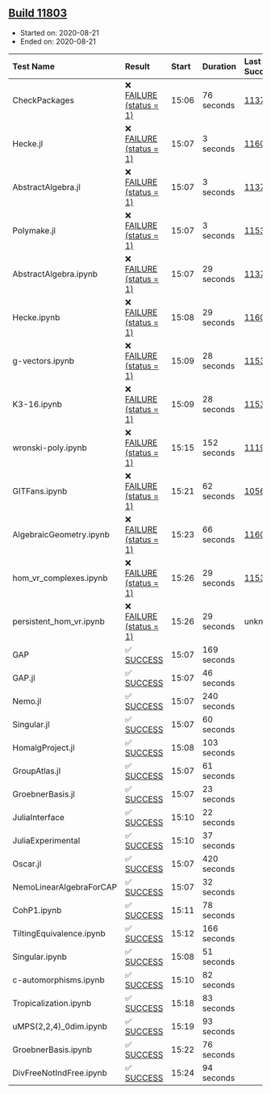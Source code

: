 ## [Build 11803](https://oscarci.mathematik.uni-kl.de/job/oscar/11803/)

* Started on: 2020-08-21
* Ended on: 2020-08-21

| Test Name    | Result | Start | Duration | Last Success | First Failure |
|:-------------|:-------|:------|:---------|:-------------|:--------------|
| CheckPackages | ❌ [FAILURE (status = 1)](https://oscarci.mathematik.uni-kl.de/job/oscar/11803/artifact/logs/build-11803/CheckPackages.log) | 15:06 | 76 seconds | [11376](https://oscarci.mathematik.uni-kl.de/job/oscar/11376/) | [11377](https://oscarci.mathematik.uni-kl.de/job/oscar/11377/) |
| Hecke.jl | ❌ [FAILURE (status = 1)](https://oscarci.mathematik.uni-kl.de/job/oscar/11803/artifact/logs/build-11803/Hecke.jl.log) | 15:07 | 3 seconds | [11602](https://oscarci.mathematik.uni-kl.de/job/oscar/11602/) | [11603](https://oscarci.mathematik.uni-kl.de/job/oscar/11603/) |
| AbstractAlgebra.jl | ❌ [FAILURE (status = 1)](https://oscarci.mathematik.uni-kl.de/job/oscar/11803/artifact/logs/build-11803/AbstractAlgebra.jl.log) | 15:07 | 3 seconds | [11376](https://oscarci.mathematik.uni-kl.de/job/oscar/11376/) | [11377](https://oscarci.mathematik.uni-kl.de/job/oscar/11377/) |
| Polymake.jl | ❌ [FAILURE (status = 1)](https://oscarci.mathematik.uni-kl.de/job/oscar/11803/artifact/logs/build-11803/Polymake.jl.log) | 15:07 | 3 seconds | [11532](https://oscarci.mathematik.uni-kl.de/job/oscar/11532/) | [11533](https://oscarci.mathematik.uni-kl.de/job/oscar/11533/) |
| AbstractAlgebra.ipynb | ❌ [FAILURE (status = 1)](https://oscarci.mathematik.uni-kl.de/job/oscar/11803/artifact/logs/build-11803/AbstractAlgebra.ipynb.log) | 15:07 | 29 seconds | [11376](https://oscarci.mathematik.uni-kl.de/job/oscar/11376/) | [11377](https://oscarci.mathematik.uni-kl.de/job/oscar/11377/) |
| Hecke.ipynb | ❌ [FAILURE (status = 1)](https://oscarci.mathematik.uni-kl.de/job/oscar/11803/artifact/logs/build-11803/Hecke.ipynb.log) | 15:08 | 29 seconds | [11602](https://oscarci.mathematik.uni-kl.de/job/oscar/11602/) | [11603](https://oscarci.mathematik.uni-kl.de/job/oscar/11603/) |
| g-vectors.ipynb | ❌ [FAILURE (status = 1)](https://oscarci.mathematik.uni-kl.de/job/oscar/11803/artifact/logs/build-11803/g-vectors.ipynb.log) | 15:09 | 28 seconds | [11532](https://oscarci.mathematik.uni-kl.de/job/oscar/11532/) | [11533](https://oscarci.mathematik.uni-kl.de/job/oscar/11533/) |
| K3-16.ipynb | ❌ [FAILURE (status = 1)](https://oscarci.mathematik.uni-kl.de/job/oscar/11803/artifact/logs/build-11803/K3-16.ipynb.log) | 15:09 | 28 seconds | [11532](https://oscarci.mathematik.uni-kl.de/job/oscar/11532/) | [11533](https://oscarci.mathematik.uni-kl.de/job/oscar/11533/) |
| wronski-poly.ipynb | ❌ [FAILURE (status = 1)](https://oscarci.mathematik.uni-kl.de/job/oscar/11803/artifact/logs/build-11803/wronski-poly.ipynb.log) | 15:15 | 152 seconds | [11192](https://oscarci.mathematik.uni-kl.de/job/oscar/11192/) | [11193](https://oscarci.mathematik.uni-kl.de/job/oscar/11193/) |
| GITFans.ipynb | ❌ [FAILURE (status = 1)](https://oscarci.mathematik.uni-kl.de/job/oscar/11803/artifact/logs/build-11803/GITFans.ipynb.log) | 15:21 | 62 seconds | [10566](https://oscarci.mathematik.uni-kl.de/job/oscar/10566/) | [10567](https://oscarci.mathematik.uni-kl.de/job/oscar/10567/) |
| AlgebraicGeometry.ipynb | ❌ [FAILURE (status = 1)](https://oscarci.mathematik.uni-kl.de/job/oscar/11803/artifact/logs/build-11803/AlgebraicGeometry.ipynb.log) | 15:23 | 66 seconds | [11602](https://oscarci.mathematik.uni-kl.de/job/oscar/11602/) | [11603](https://oscarci.mathematik.uni-kl.de/job/oscar/11603/) |
| hom_vr_complexes.ipynb | ❌ [FAILURE (status = 1)](https://oscarci.mathematik.uni-kl.de/job/oscar/11803/artifact/logs/build-11803/hom_vr_complexes.ipynb.log) | 15:26 | 29 seconds | [11532](https://oscarci.mathematik.uni-kl.de/job/oscar/11532/) | [11533](https://oscarci.mathematik.uni-kl.de/job/oscar/11533/) |
| persistent_hom_vr.ipynb | ❌ [FAILURE (status = 1)](https://oscarci.mathematik.uni-kl.de/job/oscar/11803/artifact/logs/build-11803/persistent_hom_vr.ipynb.log) | 15:26 | 29 seconds | unknown | unknown |
| GAP | ✅ [SUCCESS](https://oscarci.mathematik.uni-kl.de/job/oscar/11803/artifact/logs/build-11803/GAP.log) | 15:07 | 169 seconds |  |  |
| GAP.jl | ✅ [SUCCESS](https://oscarci.mathematik.uni-kl.de/job/oscar/11803/artifact/logs/build-11803/GAP.jl.log) | 15:07 | 46 seconds |  |  |
| Nemo.jl | ✅ [SUCCESS](https://oscarci.mathematik.uni-kl.de/job/oscar/11803/artifact/logs/build-11803/Nemo.jl.log) | 15:07 | 240 seconds |  |  |
| Singular.jl | ✅ [SUCCESS](https://oscarci.mathematik.uni-kl.de/job/oscar/11803/artifact/logs/build-11803/Singular.jl.log) | 15:07 | 60 seconds |  |  |
| HomalgProject.jl | ✅ [SUCCESS](https://oscarci.mathematik.uni-kl.de/job/oscar/11803/artifact/logs/build-11803/HomalgProject.jl.log) | 15:08 | 103 seconds |  |  |
| GroupAtlas.jl | ✅ [SUCCESS](https://oscarci.mathematik.uni-kl.de/job/oscar/11803/artifact/logs/build-11803/GroupAtlas.jl.log) | 15:07 | 61 seconds |  |  |
| GroebnerBasis.jl | ✅ [SUCCESS](https://oscarci.mathematik.uni-kl.de/job/oscar/11803/artifact/logs/build-11803/GroebnerBasis.jl.log) | 15:07 | 23 seconds |  |  |
| JuliaInterface | ✅ [SUCCESS](https://oscarci.mathematik.uni-kl.de/job/oscar/11803/artifact/logs/build-11803/JuliaInterface.log) | 15:10 | 22 seconds |  |  |
| JuliaExperimental | ✅ [SUCCESS](https://oscarci.mathematik.uni-kl.de/job/oscar/11803/artifact/logs/build-11803/JuliaExperimental.log) | 15:10 | 37 seconds |  |  |
| Oscar.jl | ✅ [SUCCESS](https://oscarci.mathematik.uni-kl.de/job/oscar/11803/artifact/logs/build-11803/Oscar.jl.log) | 15:07 | 420 seconds |  |  |
| NemoLinearAlgebraForCAP | ✅ [SUCCESS](https://oscarci.mathematik.uni-kl.de/job/oscar/11803/artifact/logs/build-11803/NemoLinearAlgebraForCAP.log) | 15:07 | 32 seconds |  |  |
| CohP1.ipynb | ✅ [SUCCESS](https://oscarci.mathematik.uni-kl.de/job/oscar/11803/artifact/logs/build-11803/CohP1.ipynb.log) | 15:11 | 78 seconds |  |  |
| TiltingEquivalence.ipynb | ✅ [SUCCESS](https://oscarci.mathematik.uni-kl.de/job/oscar/11803/artifact/logs/build-11803/TiltingEquivalence.ipynb.log) | 15:12 | 166 seconds |  |  |
| Singular.ipynb | ✅ [SUCCESS](https://oscarci.mathematik.uni-kl.de/job/oscar/11803/artifact/logs/build-11803/Singular.ipynb.log) | 15:08 | 51 seconds |  |  |
| c-automorphisms.ipynb | ✅ [SUCCESS](https://oscarci.mathematik.uni-kl.de/job/oscar/11803/artifact/logs/build-11803/c-automorphisms.ipynb.log) | 15:10 | 82 seconds |  |  |
| Tropicalization.ipynb | ✅ [SUCCESS](https://oscarci.mathematik.uni-kl.de/job/oscar/11803/artifact/logs/build-11803/Tropicalization.ipynb.log) | 15:18 | 83 seconds |  |  |
| uMPS(2,2,4)_0dim.ipynb | ✅ [SUCCESS](https://oscarci.mathematik.uni-kl.de/job/oscar/11803/artifact/logs/build-11803/uMPS-2-2-4-_0dim.ipynb.log) | 15:19 | 93 seconds |  |  |
| GroebnerBasis.ipynb | ✅ [SUCCESS](https://oscarci.mathematik.uni-kl.de/job/oscar/11803/artifact/logs/build-11803/GroebnerBasis.ipynb.log) | 15:22 | 76 seconds |  |  |
| DivFreeNotIndFree.ipynb | ✅ [SUCCESS](https://oscarci.mathematik.uni-kl.de/job/oscar/11803/artifact/logs/build-11803/DivFreeNotIndFree.ipynb.log) | 15:24 | 94 seconds |  |  |
